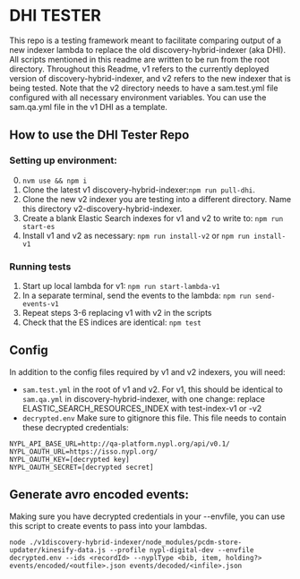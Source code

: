 # DHI TESTER
This repo is a testing framework meant to facilitate comparing output of a new indexer lambda to replace the old discovery-hybrid-indexer (aka DHI). All scripts mentioned in this readme are written to be run from the root directory. Throughout this Readme, v1 refers to the currently deployed version of discovery-hybrid-indexer, and v2 refers to the new indexer that is being tested. Note that the v2 directory needs to have a sam.test.yml file configured with all necessary environment variables. You can use the sam.qa.yml file in the v1 DHI as a template. 

## How to use the DHI Tester Repo

### Setting up environment:
0. `nvm use && npm i`
1. Clone the latest v1 discovery-hybrid-indexer:`npm run pull-dhi`. 
2. Clone the new v2 indexer you are testing into a different directory. Name this directory v2-discovery-hybrid-indexer. 
3. Create a blank Elastic Search indexes for v1 and v2 to write to: `npm run start-es`
4. Install v1 and v2 as necessary: `npm run install-v2` or `npm run install-v1`

### Running tests
1. Start up local lambda for v1: `npm run start-lambda-v1`
2. In a separate terminal, send the events to the lambda:
`npm run send-events-v1`
3. Repeat steps 3-6 replacing v1 with v2 in the scripts
4. Check that the ES indices are identical: `npm test`

## Config
In addition to the config files required by v1 and v2 indexers, you will need:
- `sam.test.yml` in the root of v1 and v2. For v1, this should be identical to `sam.qa.yml` in discovery-hybrid-indexer, with one change: replace ELASTIC_SEARCH_RESOURCES_INDEX with test-index-v1 or -v2
- `decrypted.env` Make sure to gitignore this file. This file needs to contain these decrypted credentials:
```
NYPL_API_BASE_URL=http://qa-platform.nypl.org/api/v0.1/
NYPL_OAUTH_URL=https://isso.nypl.org/
NYPL_OAUTH_KEY=[decrypted key]
NYPL_OAUTH_SECRET=[decrypted secret]
```

## Generate avro encoded events:

Making sure you have decrypted credentials in your --envfile, you can use this script to create events to pass into your lambdas. 

`node ./v1discovery-hybrid-indexer/node_modules/pcdm-store-updater/kinesify-data.js --profile nypl-digital-dev --envfile decrypted.env --ids <recordId> --nyplType <bib, item, holding?> events/encoded/<outfile>.json events/decoded/<infile>.json`




